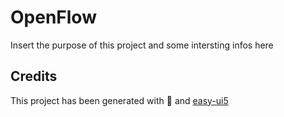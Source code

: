 # OpenFlow
Insert the purpose of this project and some intersting infos here


## Credits
This project has been generated with 💙 and [easy-ui5](https://github.com/SAP)

